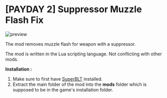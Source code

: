 # [PAYDAY 2] Suppressor Muzzle Flash Fix

<img alt="preview" src="[https://github.com/0x008Y1E00/pd2-smf-fix/blob/main/img_preview.jpg]">

The mod removes muzzle flash for weapon with a suppressor.

The mod is written in the Lua scripting language. Not conflicting with other mods.

**Installation :**
1) Make sure to first have [SuperBLT](https://superblt.znix.xyz/) installed. 
2) Extract the main folder of the mod into the **mods** folder which is supposed to be in the game's installation folder.
